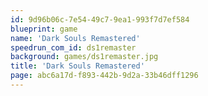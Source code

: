 ```yaml
---
id: 9d96b06c-7e54-49c7-9ea1-993f7d7ef584
blueprint: game
name: 'Dark Souls Remastered'
speedrun_com_id: ds1remaster
background: games/ds1remaster.jpg
title: 'Dark Souls Remastered'
page: abc6a17d-f893-442b-9d2a-33b46dff1296
---
```

